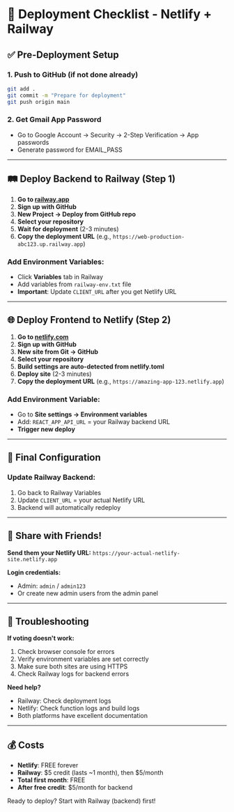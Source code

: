 # 🚀 Deployment Checklist - Netlify + Railway

## ✅ Pre-Deployment Setup

### 1. Push to GitHub (if not done already)
```bash
git add .
git commit -m "Prepare for deployment"
git push origin main
```

### 2. Get Gmail App Password
- Go to Google Account → Security → 2-Step Verification → App passwords
- Generate password for EMAIL_PASS

---

## 🛤️ Deploy Backend to Railway (Step 1)

1. **Go to [railway.app](https://railway.app)**
2. **Sign up with GitHub**
3. **New Project → Deploy from GitHub repo**
4. **Select your repository**
5. **Wait for deployment** (2-3 minutes)
6. **Copy the deployment URL** (e.g., `https://web-production-abc123.up.railway.app`)

### Add Environment Variables:
- Click **Variables** tab in Railway
- Add variables from `railway-env.txt` file
- **Important**: Update `CLIENT_URL` after you get Netlify URL

---

## 🌐 Deploy Frontend to Netlify (Step 2)

1. **Go to [netlify.com](https://netlify.com)**
2. **Sign up with GitHub**
3. **New site from Git → GitHub**
4. **Select your repository**
5. **Build settings are auto-detected from netlify.toml**
6. **Deploy site** (2-3 minutes)
7. **Copy the deployment URL** (e.g., `https://amazing-app-123.netlify.app`)

### Add Environment Variable:
- Go to **Site settings → Environment variables**
- Add: `REACT_APP_API_URL` = your Railway backend URL
- **Trigger new deploy**

---

## 🔗 Final Configuration

### Update Railway Backend:
1. Go back to Railway Variables
2. Update `CLIENT_URL` = your actual Netlify URL
3. Backend will automatically redeploy

---

## 🎉 Share with Friends!

**Send them your Netlify URL:**
`https://your-actual-netlify-site.netlify.app`

**Login credentials:**
- Admin: `admin` / `admin123`
- Or create new admin users from the admin panel

---

## 🔧 Troubleshooting

**If voting doesn't work:**
1. Check browser console for errors
2. Verify environment variables are set correctly
3. Make sure both sites are using HTTPS
4. Check Railway logs for backend errors

**Need help?**
- Railway: Check deployment logs
- Netlify: Check function logs and build logs
- Both platforms have excellent documentation

---

## 💰 Costs

- **Netlify**: FREE forever
- **Railway**: $5 credit (lasts ~1 month), then $5/month
- **Total first month**: FREE
- **After free credit**: $5/month for backend

Ready to deploy? Start with Railway (backend) first!